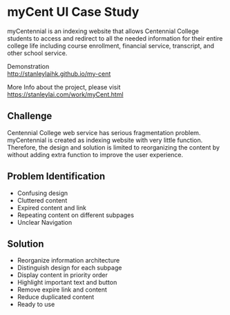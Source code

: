 # myCent UI Case Study

myCentennial is an indexing website that allows Centennial College students to access and redirect to all the needed information for their entire college life including course enrollment, financial service, transcript, and other school service.

Demonstration\
http://stanleylaihk.github.io/my-cent

More Info about the project, please visit\
 https://stanleylai.com/work/myCent.html

## Challenge

Centennial College web service has serious fragmentation problem. myCentennial is created as indexing website with very little function. Therefore, the design and solution is limited to reorganizing the content by without adding extra function to improve the user experience.

## Problem Identification

- Confusing design
- Cluttered content
- Expired content and link
- Repeating content on different subpages
- Unclear Navigation

## Solution

- Reorganize information architecture
- Distinguish design for each subpage
- Display content in priority order
- Highlight important text and button
- Remove expire link and content
- Reduce duplicated content
- Ready to use
